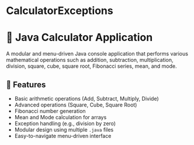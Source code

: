 # CalculatorExceptions

# 🧮 Java Calculator Application

A modular and menu-driven Java console application that performs various mathematical operations such as addition, subtraction, multiplication, division, square, cube, square root, Fibonacci series, mean, and mode.

## 📌 Features

- Basic arithmetic operations (Add, Subtract, Multiply, Divide)
- Advanced operations (Square, Cube, Square Root)
- Fibonacci number generation
- Mean and Mode calculation for arrays
- Exception handling (e.g., division by zero)
- Modular design using multiple `.java` files
- Easy-to-navigate menu-driven interface

